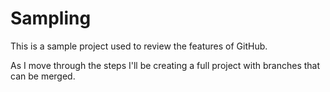 # Sampling
This is a sample project used to review the features of GitHub.

As I move through the steps I'll be creating a full project with branches that can be merged.
